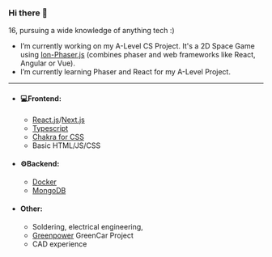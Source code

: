 ### Hi there 👋
16, pursuing a wide knowledge of anything tech :)

-   I’m currently working on my A-Level CS Project. It's a 2D Space Game using [Ion-Phaser.js](https://github.com/proyecto26/ion-phaser) (combines phaser and web frameworks like React, Angular or Vue).
-   I’m currently learning Phaser and React for my A-Level Project.

---

- #### 💻Frontend:
  - [React.js](https://reactjs.org/)/[Next.js](https://nextjs.org/)
  - [Typescript](https://www.typescriptlang.org/)
  - [Chakra for CSS](https://chakra-ui.com/)
  - Basic HTML/JS/CSS

- #### ⚙Backend: 
  - [Docker](https://www.docker.com/)
  - [MongoDB](https://www.mongodb.com/)

- #### Other:
  - Soldering, electrical engineering, 
  - [Greenpower](https://www.greenpower.co.uk/) GreenCar Project 
  - CAD experience
